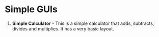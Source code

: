 # Simple GUIs

1. **Simple Calculator** -  This is a simple calculator that adds, subtracts, divides and multiplies. It has a very basic layout.
